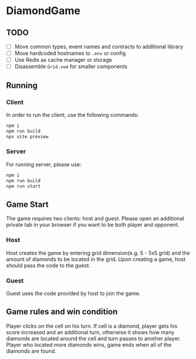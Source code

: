 # DiamondGame
## TODO
- [ ] Move common types, event names and contracts to additional library
- [ ] Move hardcoded hostnames to `.env` or config
- [ ] Use Redis as cache manager or storage
- [ ] Disassemble `Grid.vue` for smaller components
## Running
### Client
In order to run the client, use the following commands:
```bash
npm i
npm run build
npx vite preview
```
### Server
For running server, please use:
```bash
npm i
npm run build
npm run start
```
## Game Start
The game requires two clients: host and guest. Please open an additional private tab in your browser if you want to be both player and opponent.
### Host
Host creates the game by entering grid dimension(e.g. 5 - 5x5 grid) and the amount of diamonds to be located in the grid. Upon creating a game, host should pass the code to the guest.
### Guest
Guest uses the code provided by host to join the game.
## Game rules and win condition
Player clicks on the cell on his turn. If cell is a diamond, player gets his score increased and an additional turn, otherwise it shows how many diamonds are located around the cell and turn passes to another player. Player who located more diamonds wins, game ends when all of the diamonds are found.

